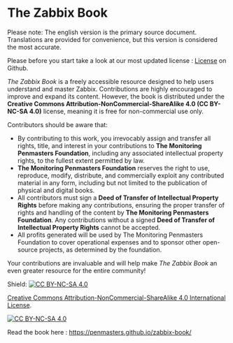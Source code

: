 # The Zabbix Book

Please note: The english version is the primary source document.
Translations are provided for convenience, but this version is considered the
most accurate.

Please before you start take a look at our most updated license : [License](https://github.com/penmasters/zabbix-book/blob/main/readme.md)
on Github.

*The Zabbix Book* is a freely accessible resource designed to help users understand
and master Zabbix. Contributions are highly encouraged to improve and expand its
content. However, the book is distributed under the
**Creative Commons Attribution-NonCommercial-ShareAlike 4.0 (CC BY-NC-SA 4.0)**
license, meaning it is free for non-commercial use only.

Contributors should be aware that:  

- By contributing to this work, you irrevocably assign and transfer all rights, title,
and interest in your contributions to **The Monitoring Penmasters Foundation**,
including any associated intellectual property rights, to the fullest extent permitted by law.
- **The Monitoring Penmasters Foundation** reserves the right to use, reproduce, 
modify, distribute, and commercially exploit any contributed material in any form,
including but not limited to the publication of physical and digital books.
- All contributors must sign a **Deed of Transfer of Intellectual Property Rights** before making 
any contributions, ensuring the proper transfer of rights and handling of the content
by **The Monitoring Penmasters Foundation**. Any contributions without a signed 
**Deed of Transfer of Intellectual Property Rights** cannot be accepted.
- All profits generated will be used by The Monitoring Penmasters Foundation to cover 
operational expenses and to sponsor other open-source projects, as determined by the foundation.


Your contributions are invaluable and will help make *The Zabbix Book* an even greater
resource for the entire community!

Shield: [![CC BY-NC-SA 4.0][cc-by-nc-sa-shield]][cc-by-nc-sa]

[Creative Commons Attribution-NonCommercial-ShareAlike 4.0 International License][cc-by-nc-sa].

[![CC BY-NC-SA 4.0][cc-by-nc-sa-image]][cc-by-nc-sa]

[cc-by-nc-sa]: http://creativecommons.org/licenses/by-nc-sa/4.0/
[cc-by-nc-sa-image]: https://licensebuttons.net/l/by-nc-sa/4.0/88x31.png
[cc-by-nc-sa-shield]: https://img.shields.io/badge/License-CC%20BY--NC--SA%204.0-lightgrey.svg

Read the book here : <https://penmasters.github.io/zabbix-book/>
